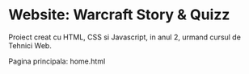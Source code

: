 # Website: Warcraft Story & Quizz

Proiect creat cu HTML, CSS si Javascript, in anul 2, urmand cursul de Tehnici Web.

Pagina principala: home.html
